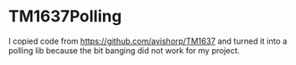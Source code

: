 # TM1637Polling
I copied code from https://github.com/avishorp/TM1637 and turned it into a polling lib because the bit banging did not work for my project.
